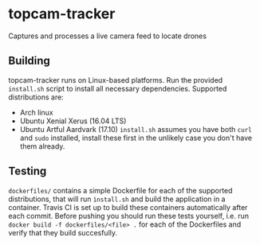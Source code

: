 # topcam-tracker
Captures and processes a live camera feed to locate drones

## Building
topcam-tracker runs on Linux-based platforms. Run the provided `install.sh` script to install all necessary dependencies.
Supported distributions are:
- Arch linux
- Ubuntu Xenial Xerus (16.04 LTS)
- Ubuntu Artful Aardvark (17.10)
`install.sh` assumes you have both `curl` and `sudo` installed, install these first in the unlikely case you don't have them already.

## Testing
`dockerfiles/` contains a simple Dockerfile for each of the supported distributions, that will run `ìnstall.sh` and build the application in a container. Travis CI is set up to build these containers automatically after each commit. Before pushing you should run these tests yourself, i.e. run `docker build -f dockerfiles/<file> .` for each of the Dockerfiles and verify that they build succesfully.
